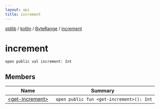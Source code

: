 ```yaml
---
layout: api
title: increment
---
```

[stdlib](../../../index.html) / [kotlin](../../index.html) / [ByteRange](../index.html) / [increment](index.html)

# increment

```
open public val increment: Int
```
## Members
| Name | Summary |
|------|---------|
|[&lt;get-increment&gt;](_get-increment_.html)|&nbsp;&nbsp;`open public fun <get-increment>(): Int`<br>|
